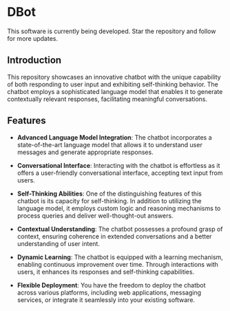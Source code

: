 # DBot

This software is currently being developed. Star the repository and follow for more updates.
  
## Introduction

This repository showcases an innovative chatbot with the unique capability of both responding to user input and exhibiting self-thinking behavior. The chatbot employs a sophisticated language model that enables it to generate contextually relevant responses, facilitating meaningful conversations.

## Features

-   **Advanced Language Model Integration**: The chatbot incorporates a state-of-the-art language model that allows it to understand user messages and generate appropriate responses.
    
-   **Conversational Interface**: Interacting with the chatbot is effortless as it offers a user-friendly conversational interface, accepting text input from users.
    
-   **Self-Thinking Abilities**: One of the distinguishing features of this chatbot is its capacity for self-thinking. In addition to utilizing the language model, it employs custom logic and reasoning mechanisms to process queries and deliver well-thought-out answers.
    
-   **Contextual Understanding**: The chatbot possesses a profound grasp of context, ensuring coherence in extended conversations and a better understanding of user intent.
    
-   **Dynamic Learning**: The chatbot is equipped with a learning mechanism, enabling continuous improvement over time. Through interactions with users, it enhances its responses and self-thinking capabilities.
    
-   **Flexible Deployment**: You have the freedom to deploy the chatbot across various platforms, including web applications, messaging services, or integrate it seamlessly into your existing software.

